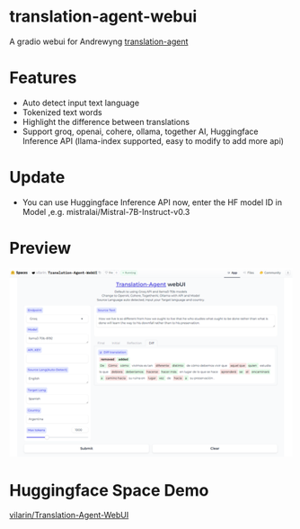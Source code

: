 # translation-agent-webui
A gradio webui for Andrewyng [translation-agent](https://github.com/andrewyng/translation-agent)

# Features
- Auto detect input text language
- Tokenized text words
- Highlight the difference between translations
- Support groq, openai, cohere, ollama, together AI, Huggingface Inference API (llama-index supported, easy to modify to add more api)

# Update
- You can use Huggingface Inference API now, enter the HF model ID in Model ,e.g. mistralai/Mistral-7B-Instruct-v0.3

# Preview
![alt text](image.png)

# Huggingface Space Demo
[vilarin/Translation-Agent-WebUI](https://huggingface.co/spaces/vilarin/Translation-Agent-WebUI)